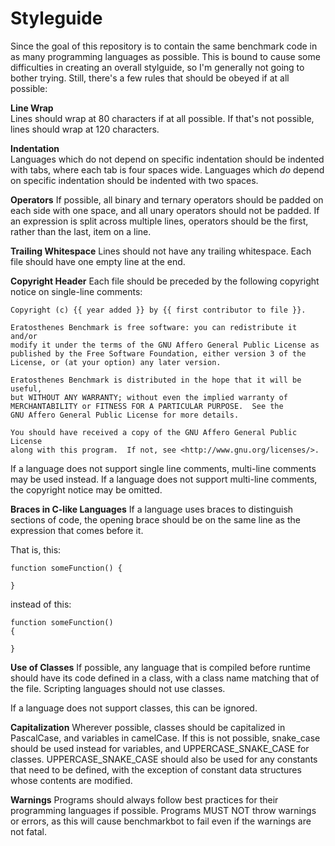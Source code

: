 # Styleguide

Since the goal of this repository is to contain the same benchmark code in as many programming languages as possible. This is bound to cause some difficulties in creating an overall stylguide, so I'm generally not going to bother trying.
Still, there's a few rules that should be obeyed if at all possible:

**Line Wrap**  
Lines should wrap at 80 characters if at all possible. If that's not possible, lines should wrap at 120 characters.

**Indentation**  
Languages which do not depend on specific indentation should be indented with tabs, where each tab is four spaces wide. Languages which *do* depend on specific indentation should be indented with two spaces.

**Operators**
If possible, all binary and ternary operators should be padded on each side with one space, and all unary operators should not be padded. If an expression is split across multiple lines, operators should be the first, rather than the last, item on a line.

**Trailing Whitespace**
Lines should not have any trailing whitespace. Each file should have one empty line at the end.

**Copyright Header**
Each file should be preceded by the following copyright notice on single-line comments:

```
Copyright (c) {{ year added }} by {{ first contributor to file }}.

Eratosthenes Benchmark is free software: you can redistribute it and/or
modify it under the terms of the GNU Affero General Public License as
published by the Free Software Foundation, either version 3 of the
License, or (at your option) any later version.

Eratosthenes Benchmark is distributed in the hope that it will be useful,
but WITHOUT ANY WARRANTY; without even the implied warranty of
MERCHANTABILITY or FITNESS FOR A PARTICULAR PURPOSE.  See the
GNU Affero General Public License for more details.

You should have received a copy of the GNU Affero General Public License
along with this program.  If not, see <http://www.gnu.org/licenses/>.
```

If a language does not support single line comments, multi-line comments may be
used instead. If a language does not support multi-line comments, the copyright
notice may be omitted.

**Braces in C-like Languages**
If a language uses braces to distinguish sections of code, the opening brace should be on the same line as the expression that comes before it.

That is, this:
```
function someFunction() {

}
```

instead of this:
```
function someFunction()
{

}
```

**Use of Classes**
If possible, any language that is compiled before runtime should have its code defined in a class, with a class name matching that of the file. Scripting languages should not use classes.

If a language does not support classes, this can be ignored.

**Capitalization**
Wherever possible, classes should be capitalized in PascalCase, and variables in camelCase. If this is not possible, snake_case should be used instead for variables, and UPPERCASE_SNAKE_CASE for classes. UPPERCASE_SNAKE_CASE should also be used for any constants that need to be defined, with the exception of constant data structures whose contents are modified.

**Warnings**
Programs should always follow best practices for their programming languages if possible. Programs MUST NOT throw warnings or errors, as this will cause benchmarkbot to fail even if the warnings are not fatal.
